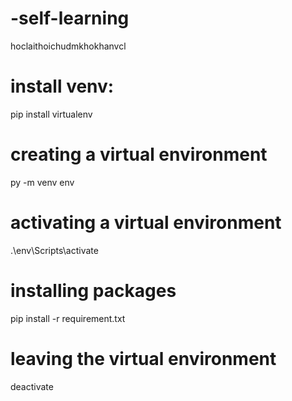 # -self-learning
hoclaithoichudmkhokhanvcl

# install venv:
pip install virtualenv

# creating a virtual environment
py -m venv env


# activating a virtual environment
.\env\Scripts\activate

# installing packages
pip install -r requirement.txt

# leaving the virtual environment
deactivate